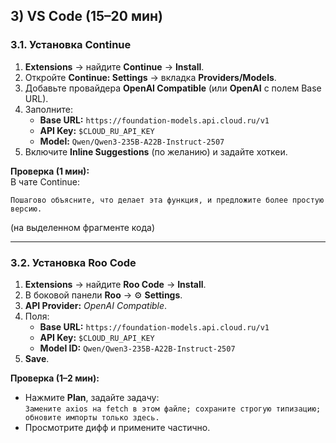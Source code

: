 ## 3) VS Code (15–20 мин)

### 3.1. Установка Continue
1. **Extensions** → найдите **Continue** → **Install**.  
2. Откройте **Continue: Settings** → вкладка **Providers/Models**.  
3. Добавьте провайдера **OpenAI Compatible** (или **OpenAI** с полем Base URL).  
4. Заполните:  
   - **Base URL:** `https://foundation-models.api.cloud.ru/v1`  
   - **API Key:** `$CLOUD_RU_API_KEY`  
   - **Model:** `Qwen/Qwen3-235B-A22B-Instruct-2507`  
5. Включите **Inline Suggestions** (по желанию) и задайте хоткеи.

**Проверка (1 мин):**  
В чате Continue:  
```
Пошагово объясните, что делает эта функция, и предложите более простую версию.
```
(на выделенном фрагменте кода)

---

### 3.2. Установка Roo Code
1. **Extensions** → найдите **Roo Code** → **Install**.  
2. В боковой панели **Roo** → ⚙️ **Settings**.  
3. **API Provider:** *OpenAI Compatible*.  
4. Поля:  
   - **Base URL:** `https://foundation-models.api.cloud.ru/v1`  
   - **API Key:** `$CLOUD_RU_API_KEY`  
   - **Model ID:** `Qwen/Qwen3-235B-A22B-Instruct-2507`  
5. **Save**.

**Проверка (1–2 мин):**  
- Нажмите **Plan**, задайте задачу:  
  `Замените axios на fetch в этом файле; сохраните строгую типизацию; обновите импорты только здесь.`  
- Просмотрите дифф и примените частично.